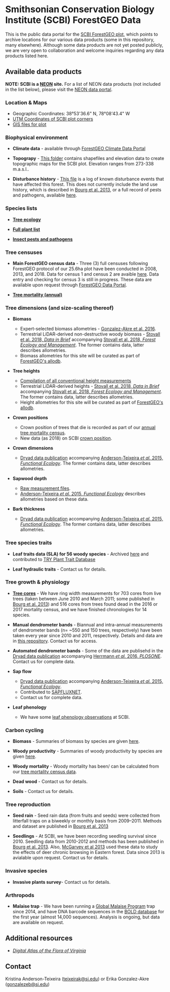 #  Smithsonian Conservation Biology Institute (SCBI) ForestGEO Data

This is the public data portal for the [SCBI ForestGEO plot](https://forestgeo.si.edu/sites/north-america/smithsonian-conservation-biology-institute), which points to archive locations for our various data products (some in this repository, many elsewhere). Although some data products are not yet posted publicly, we are very open to collaboration and welcome inquiries regarding any data products listed here. 


## Available data products

**NOTE: SCBI is a [NEON](https://www.neonscience.org/) site.** For a list of NEON data products (not included in the list below), please visit the [NEON data portal](http://data.neonscience.org/browse-data?showAllDates=true&siteCode=SCBI&dpCode=DP1.10066.001&dpCode=DP1.10023.001&dpCode=DP1.30006.001&dpCode=DP2.30020.001&dpCode=DP1.10058.001&dpCode=DP1.10031.001&dpCode=DP1.00096.001&dpCode=DP1.00002.001&dpCode=DP1.10014.001&dpCode=DP1.00001.001&dpCode=DP3.30019.001&dpCode=DP2.30011.001&dpCode=DP1.10092.001&dpCode=DP1.00097.001&dpCode=DP3.30026.001&dpCode=DP1.00003.001&dpCode=DP3.30010.001&dpCode=DP1.10033.001&dpCode=DP1.00098.001&dpCode=DP2.30012.001&dpCode=DP1.10104.001&dpCode=DP1.10076.001&dpCode=DP3.30018.001&dpCode=DP1.10093.001&dpCode=DP1.10067.001&dpCode=DP1.10101.001&dpCode=DP1.10017.001&dpCode=DP1.30003.001&dpCode=DP1.00042.001&dpCode=DP3.30024.001&dpCode=DP4.00001.001&dpCode=DP1.10020.001&dpCode=DP1.10047.001&dpCode=DP3.30011.001&dpCode=DP1.00043.001&dpCode=DP1.10003.001&dpCode=DP2.30026.001&dpCode=DP1.10064.001&dpCode=DP1.10078.001&dpCode=DP1.10102.001&dpCode=DP3.30012.001&dpCode=DP1.10022.001&dpCode=DP1.00014.001&dpCode=DP3.30025.001&dpCode=DP2.30014.001&dpCode=DP3.30022.001&dpCode=DP1.00066.001&dpCode=DP1.30001.001&dpCode=DP1.00040.001&dpCode=DP1.10109.001&dpCode=DP1.00006.001&dpCode=DP1.10010.001&dpCode=DP1.00023.001&dpCode=DP1.10053.001&dpCode=DP3.30006.001&dpCode=DP1.10100.001&dpCode=DP1.00041.001&dpCode=DP3.30014.001&dpCode=DP1.10108.001&dpCode=DP2.30016.001&dpCode=DP1.10080.001&dpCode=DP1.00033.001&dpCode=DP1.00024.001&dpCode=DP1.30010.001&dpCode=DP1.00004.001&dpCode=DP2.30022.001&dpCode=DP3.30016.001&dpCode=DP2.30019.001&dpCode=DP1.10098.001&dpCode=DP1.10072.001&dpCode=DP1.00094.001&dpCode=DP1.10038.001&dpCode=DP1.10055.001&dpCode=DP1.10107.001&dpCode=DP1.00022.001&dpCode=DP1.10043.001&dpCode=DP3.30015.001&dpCode=DP1.00005.001&dpCode=DP1.10086.001&dpCode=DP1.00095.001&dpCode=DP1.10008.001&dpCode=DP1.10026.001&dpCode=DP3.30020.001&dpCode=DP1.10099.001&dpCode=DP2.30018.001&dpCode=DP1.30008.001).

### Location & Maps
- Geographic Coordinates: 38°53'36.6" N, 78°08'43.4" W
- [UTM Coordinates of SCBI plot corners](https://github.com/SCBI-ForestGEO/SCBI-ForestGEO-Data/tree/master/spatial_data/UTM%20corners)
- [GIS files for plot](https://github.com/SCBI-ForestGEO/SCBI-ForestGEO-Data/tree/master/spatial_data) 

### Biophysical environment
- **Climate data** - available through [ForestGEO Climate Data Portal](https://github.com/forestgeo/Climate/tree/master/Met_Station_Data/SCBI)

- **Topograpy** - [This folder](https://github.com/SCBI-ForestGEO/SCBI-ForestGEO-Data/tree/master/spatial_data) contains shapefiles and elevation data to create topographic maps for the SCBI plot. Elevation ranges from 273-338 m.a.s.l.. 

- **Disturbance history** - [This file](https://github.com/SCBI-ForestGEO/SCBI-ForestGEO-Data/blob/master/SCBI_plot_disturbance_events.csv) is a log of known disturbance events that have affected this forest. This does not currently include the land use history, which is described in [Bourg et al. 2013](http://onlinelibrary.wiley.com/doi/10.1890/13-0010.1/full), or a full record of pests and pathogens, available [here](https://github.com/EcoClimLab/SCBI-ForestGEO-Data/tree/master/species_lists/insect_pests_pathogens).

### Species lists
- **[Tree ecology](https://github.com/SCBI-ForestGEO/SCBI-ForestGEO-Data/tree/master/species_lists/Tree%20ecology)**

- **[Full plant list](https://github.com/SCBI-ForestGEO/SCBI-ForestGEO-Data/tree/master/species_lists/Full%20plant%20list)**

- **[Insect pests and pathogens](https://github.com/EcoClimLab/SCBI-ForestGEO-Data/tree/master/species_lists/insect_pests_pathogens)**

### Tree censuses
- **Main ForestGEO census data** - Three (3) full censuses following ForestGEO protocol of our 25.6ha plot have been conducted in 2008, 2013, and 2018. Data for census 1 and census 2 are avaible [here](https://github.com/SCBI-ForestGEO/SCBI-ForestGEO-Data/tree/master/tree_main_census). Data entry and checking for census 3 is still in progress. These data are available upon request through [ForestGEO Data Portal](http://ctfs.si.edu/datarequest/).

- **[Tree mortality (annual)](https://github.com/EcoClimLab/SCBI-ForestGEO-Data/tree/master/tree_mortality)**


### Tree dimensions (and size-scaling thereof)

- **Biomass** 
    - Expert-selected biomass allometries - [Gonzalez-Akre et al. 2016](https://esajournals.onlinelibrary.wiley.com/doi/abs/10.1002/ecs2.1595).
    - Terrestrial LiDAR-derived non-destructive woody biomass - [Stovall et al. 2018, *Data in Brief*](https://www.sciencedirect.com/science/article/pii/S2352340918306978) accompanying [Stovall et al. 2018, *Forest Ecology and Management*](https://www.sciencedirect.com/science/article/pii/S2352340918306978). The former contains data, latter describes allometries. 
    - Biomass allometries for this site will be curated as part of [ForestGEO's allodb](https://github.com/forestgeo/allodb).

- **Tree heights** 
    - [Compilation of all conventional height measurements](https://github.com/SCBI-ForestGEO/SCBI-ForestGEO-Data/tree/master/tree_dimensions/tree_heights)
    - Terrestrial LiDAR-derived heights - [Stovall et al. 2018, *Data in Brief*](https://www.sciencedirect.com/science/article/pii/S2352340918306978) accompanying [Stovall et al. 2018, *Forest Ecology and Management*](https://www.sciencedirect.com/science/article/pii/S0378112718304663). The former contains data, latter describes allometries. 
    - Height allometries for this site will be curated as part of [ForestGEO's allodb](https://github.com/forestgeo/allodb).

- **Crown positions** 
    - Crown position of trees that die is recorded as part of our [annual tree mortality census](https://github.com/EcoClimLab/SCBI-ForestGEO-Data/tree/master/annual_mortality_census).
    - New data (as 2018) on SCBI [crown position](https://github.com/SCBI-ForestGEO/SCBI-ForestGEO-Data/blob/master/tree_dimensions/tree_crowns).
    
- **Crown dimensions** 
    - [Dryad data publication](https://datadryad.org//resource/doi:10.5061/dryad.6nc8c?show=full) accompanying [Anderson-Teixeira *et al.* 2015, *Functional Ecology*](https://besjournals.onlinelibrary.wiley.com/doi/abs/10.1111/1365-2435.12470). The former contains data, latter describes allometries. 

- **Sapwood depth** 
    - [Raw measurement files](https://github.com/SCBI-ForestGEO/SCBI-ForestGEO-Data/tree/master/tree_dimensions/sapwood).
    - [Anderson-Teixeira *et al.* 2015, *Functional Ecology*](https://besjournals.onlinelibrary.wiley.com/doi/abs/10.1111/1365-2435.12470) describes allometries based on these data.

- **Bark thickness** 
    - [Dryad data publication](https://datadryad.org//resource/doi:10.5061/dryad.6nc8c?show=full) accompanying [Anderson-Teixeira *et al.* 2015, *Functional Ecology*](https://besjournals.onlinelibrary.wiley.com/doi/abs/10.1111/1365-2435.12470). The former contains data, latter describes allometries. 
 
### Tree species traits 
- **Leaf traits data (SLA) for 56 woody species** - Archived [here](https://github.com/EcoClimLab/SCBI-ForestGEO-Data/tree/master/leaf%20traits) and contributed to [TRY Plant Trait Database](www.try-db.org)

- **Leaf hydraulic traits** - Contact us for details. 
    
### Tree growth & physiology
- [**Tree cores**](https://github.com/SCBI-ForestGEO/SCBI-ForestGEO-Data/tree/master/tree_cores) - We have ring width measurements for 703 cores from live trees (taken between June 2010 and March 2011; some published in [Bourg et al. 2013](http://onlinelibrary.wiley.com/doi/10.1890/13-0010.1/full)) and 516 cores from trees found dead in the 2016 or 2017 mortality census, and we have finished chronologies for 14 species.

- **Manual dendrometer bands** - Biannual and intra-annual measurements of dendrometer bands (n= ~550 and 150 trees, respectively) have been taken every year since 2010 and 2011, respectively. Details and data are in [this repository](https://github.com/SCBI-ForestGEO/Dendrobands). Contact us for access. 

- **Automated dendrometer bands** - Some of the data are publisehd in the [Dryad data publication](http://dx.doi.org/10.5061/dryad.b327c) accompanying [Herrmann *et al.* 2016, *PLOSONE*](https://journals.plos.org/plosone/article?id=10.1371%2Fjournal.pone.0169020). Contact us for complete data. 

- **Sap flow** 
    - [Dryad data publication](https://datadryad.org//resource/doi:10.5061/dryad.6nc8c?show=full) accompanying [Anderson-Teixeira *et al.* 2015, *Functional Ecology*](https://besjournals.onlinelibrary.wiley.com/doi/abs/10.1111/1365-2435.12470).
    - Contributed to [SAPFLUXNET](http://sapfluxnet.creaf.cat/app).
    - Contact us for complete data.

- **Leaf phenology** 
    - We have some [leaf phenology observations](https://github.com/SCBI-ForestGEO/SCBI-ForestGEO-Data/tree/master/leaf%20phenology) at SCBI.


### Carbon cycling

- **Biomass** - Summaries of biomass by species are given [here](https://github.com/SCBI-ForestGEO/SCBI-ForestGEO-Data/tree/master/summary_data).

- **Woody productivity** - Summaries of woody productivity by species are given [here](https://github.com/SCBI-ForestGEO/SCBI-ForestGEO-Data/tree/master/summary_data).

- **Woody mortality** - Woody mortality has been/ can be calculated from our [tree mortality census data](https://github.com/EcoClimLab/SCBI-ForestGEO-Data/tree/master/tree_mortality).

- **Dead wood** - Contact us for details.

- **Soils** - Contact us for details.


### Tree reproduction 

- **Seed rain** - Seed rain data (from fruits and seeds) were collected from litterfall traps on a biweekly or monthly basis from 2009–2011. Methods and dataset are published in [Bourg et al. 2013](http://onlinelibrary.wiley.com/doi/10.1890/13-0010.1/full)

- **Seedlings** - At SCBI, we have been recording seedling survival since 2010. Seedling data from 2010-2012 and methods has been published in [Bourg et al. 2013](http://onlinelibrary.wiley.com/doi/10.1890/13-0010.1/full). Also, [McGarvey et al 2013](http://ctfs.si.edu/Public/pdfs/McGarveyEtAl.NENat2013.pdf) used these data to study the effects of deer chronic browsing in Eastern forest. Data since 2013 is avialable upon request. Contact us for details.

### Invasive species

- **Invasive plants survey**- Contact us for details.


### Arthropods
- **Malaise trap** - We have been running a [Global Malaise Program](http://biodiversitygenomics.net/projects/gmp/) trap since 2014, and have DNA barcode sequences in the [BOLD database](boldsystems.org) for the first year (almost 14,000 sequences).  Analysis is ongoing, but data are available on request.


## Additional resources
- [*Digital Atlas of the Flora of Virginia*](http://www.vaplantatlas.org/)

## Contact
Kristina Anderson-Teixeira (teixeirak@si.edu) or Erika Gonzalez-Akre (gonzalezeb@si.edu)
